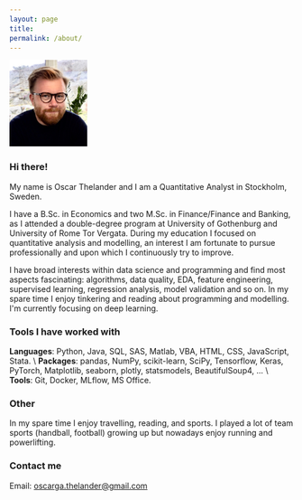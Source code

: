```yaml
---
layout: page
title: 
permalink: /about/
---
```

<img src="/images/Bild2.png" width="138" height="153" class="floatRight imgFixer">

### Hi there!
<p>
My name is Oscar Thelander and I am a Quantitative Analyst in Stockholm, Sweden.
</p>


<p>
I have a B.Sc. in Economics and two M.Sc. in Finance/Finance and Banking, as I attended a double-degree program at University of Gothenburg and University of Rome Tor Vergata. During my education I focused on quantitative analysis and modelling, an interest I am fortunate to pursue professionally and upon which I continuously try to improve.
</p>

I have broad interests within data science and programming and find most aspects fascinating: algorithms, data quality, EDA, feature engineering, supervised learning, regression analysis, model validation and so on. In my spare time I enjoy tinkering and reading about programming and modelling. I'm currently focusing on deep learning.
### Tools I have worked with
**Languages**: Python, Java, SQL, SAS, Matlab, VBA, HTML, CSS, JavaScript, Stata.    \\
**Packages**: pandas, NumPy, scikit-learn, SciPy, Tensorflow, Keras, PyTorch, Matplotlib, seaborn, plotly, statsmodels, BeautifulSoup4, ... \\
**Tools**: Git, Docker, MLflow, MS Office.

### Other
In my spare time I enjoy travelling, reading, and sports. I played a lot of team sports (handball, football) growing up but nowadays enjoy running and powerlifting.

### Contact me
Email: [oscarga.thelander@gmail.com](mailto:oscarga.thelander@gmail.com)